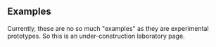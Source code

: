 Examples
--------

Currently, these are no so much "examples" as they are experimental
prototypes. So this is an under-construction laboratory page.

